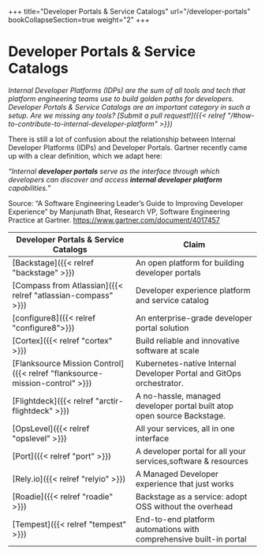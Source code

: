 +++
title="Developer Portals & Service Catalogs"
url="/developer-portals"
bookCollapseSection=true
weight="2"
+++

# Developer Portals & Service Catalogs

_Internal Developer Platforms (IDPs) are the sum of all tools and tech that platform engineering teams use to build golden paths for developers. Developer Portals & Service Catalogs are an important category in such a setup. Are we missing any tools? [Submit a pull request!]({{< relref "/#how-to-contribute-to-internal-developer-platform" >}})_

There is still a lot of confusion about the relationship between Internal Developer Platforms (IDPs) and Developer Portals.
Gartner recently came up with a clear definition, which we adapt here:

_“Internal **developer portals** serve as the interface through which developers can discover and access **internal developer platform** capabilities.”_

Source: “A Software Engineering Leader’s Guide to Improving Developer Experience” by Manjunath Bhat, Research VP, Software Engineering Practice at Gartner.
https://www.gartner.com/document/4017457

| **Developer Portals & Service Catalogs**                                    | **Claim**                                                               |
| --------------------------------------------------------------------------- | ----------------------------------------------------------------------- |
| [Backstage]({{< relref "backstage" >}})                                     | An open platform for building developer portals                         |
| [Compass from Atlassian]({{< relref "atlassian-compass" >}})                | Developer experience platform and service catalog                       |
| [configure8]({{< relref "configure8">}})                                    | An enterprise-grade developer portal solution                           |
| [Cortex]({{< relref "cortex" >}})                                           | Build reliable and innovative software at scale                         |
| [Flanksource Mission Control]({{< relref "flanksource-mission-control" >}}) | Kubernetes-native Internal Developer Portal and GitOps orchestrator.    |
| [Flightdeck]({{< relref "arctir-flightdeck" >}})                            | A no-hassle, managed developer portal built atop open source Backstage. |
| [OpsLevel]({{< relref "opslevel" >}})                                       | All your services, all in one interface                                 |
| [Port]({{< relref "port" >}})                                               | A developer portal for all your services,software & resources           |
| [Rely.io]({{< relref "relyio" >}})                                          | A Managed Developer experience that just works                          |
| [Roadie]({{< relref "roadie" >}})                                           | Backstage as a service: adopt OSS without the overhead                  |
| [Tempest]({{< relref "tempest" >}})                                         | End-to-end platform automations with comprehensive built-in portal   |
